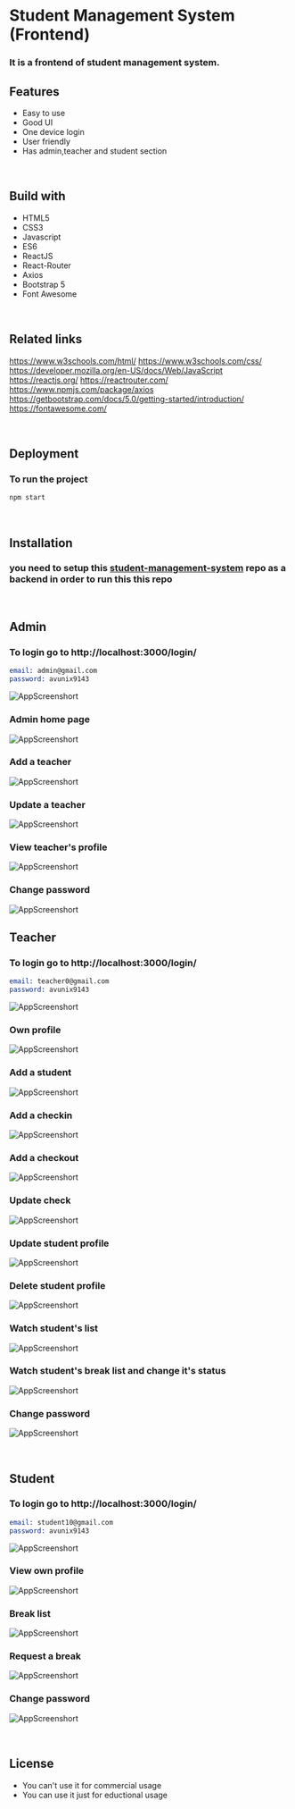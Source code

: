 # Student Management System (Frontend)
### It is a frontend of student management system.

## Features
- Easy to use
- Good UI
- One device login
- User friendly
- Has admin,teacher and student section

<br>

## Build with
- HTML5
- CSS3
- Javascript
- ES6
- ReactJS
- React-Router
- Axios
- Bootstrap 5
- Font Awesome

<br>

## Related links
https://www.w3schools.com/html/
https://www.w3schools.com/css/
https://developer.mozilla.org/en-US/docs/Web/JavaScript
https://reactjs.org/
https://reactrouter.com/
https://www.npmjs.com/package/axios
https://getbootstrap.com/docs/5.0/getting-started/introduction/
https://fontawesome.com/

<br>

## Deployment

### To run the project

```bash
npm start
```
<br>

## Installation
### you need to setup this [student-management-system](https://github.com/Argha-Nilanjon-Nondi/student-management-system) repo as a backend in order to run this this repo 

<br>

## Admin
### To login go to http://localhost:3000/login/
```email
email: admin@gmail.com
password: avunix9143
```
![AppScreenshort](https://github.com/Argha-Nilanjon-Nondi/student-management-system-php-react/blob/master/screenshorts/admin_login.png?raw=true)

### Admin home page
![AppScreenshort](https://github.com/Argha-Nilanjon-Nondi/student-management-system-php-react/blob/master/screenshorts/admin_home.png?raw=true)

### Add a teacher
![AppScreenshort](https://github.com/Argha-Nilanjon-Nondi/student-management-system-php-react/blob/master/screenshorts/admin_teacher_add.png?raw=true)

### Update a teacher
![AppScreenshort](https://github.com/Argha-Nilanjon-Nondi/student-management-system-php-react/blob/master/screenshorts/admin_teacher_update.png?raw=true)

### View teacher's profile
![AppScreenshort](https://github.com/Argha-Nilanjon-Nondi/student-management-system-php-react/blob/master/screenshorts/admin_teacher_profile.png?raw=true)

### Change password
![AppScreenshort](https://github.com/Argha-Nilanjon-Nondi/student-management-system-php-react/blob/master/screenshorts/admin_change_password.png?raw=true)
<br>

## Teacher
### To login go to http://localhost:3000/login/
```email
email: teacher0@gmail.com
password: avunix9143
```
![AppScreenshort](https://github.com/Argha-Nilanjon-Nondi/student-management-system-php-react/blob/master/screenshorts/teacher_login.png?raw=true)

### Own profile
![AppScreenshort](https://github.com/Argha-Nilanjon-Nondi/student-management-system-php-react/blob/master/screenshorts/teacher_profile_own.png?raw=true)

### Add a student
![AppScreenshort](https://github.com/Argha-Nilanjon-Nondi/student-management-system-php-react/blob/master/screenshorts/teacher_add_student.png?raw=true)

### Add a checkin
![AppScreenshort](https://github.com/Argha-Nilanjon-Nondi/student-management-system-php-react/blob/master/screenshorts/teacher_add_checkin.png?raw=true)

### Add a checkout
![AppScreenshort](https://github.com/Argha-Nilanjon-Nondi/student-management-system-php-react/blob/master/screenshorts/teacher_add_checkout.png?raw=true)

### Update check
![AppScreenshort](https://github.com/Argha-Nilanjon-Nondi/student-management-system-php-react/blob/master/screenshorts/teacher_update_check.png?raw=true)

### Update student profile
![AppScreenshort](https://github.com/Argha-Nilanjon-Nondi/student-management-system-php-react/blob/master/screenshorts/teacher_update_student.png?raw=true)

### Delete student profile
![AppScreenshort](https://github.com/Argha-Nilanjon-Nondi/student-management-system-php-react/blob/master/screenshorts/teacher_delete_student.png?raw=true)

### Watch student's list
![AppScreenshort](https://github.com/Argha-Nilanjon-Nondi/student-management-system-php-react/blob/master/screenshorts/teacher_student_list.png?raw=true)

### Watch student's break list and change it's status
![AppScreenshort](https://github.com/Argha-Nilanjon-Nondi/student-management-system-php-react/blob/master/screenshorts/teacher_breaklist.png?raw=true)

### Change password
![AppScreenshort](https://github.com/Argha-Nilanjon-Nondi/student-management-system-php-react/blob/master/screenshorts/teacher_change_password.png?raw=true)

<br>

## Student
### To login go to http://localhost:3000/login/
```email
email: student10@gmail.com
password: avunix9143
```
![AppScreenshort](https://github.com/Argha-Nilanjon-Nondi/student-management-system-php-react/blob/master/screenshorts/student_login.png?raw=true)

### View own profile
![AppScreenshort](https://github.com/Argha-Nilanjon-Nondi/student-management-system-php-react/blob/master/screenshorts/student_profile.png?raw=true)

### Break list
![AppScreenshort](https://github.com/Argha-Nilanjon-Nondi/student-management-system-php-react/blob/master/screenshorts/student_break_list.png?raw=true)

### Request a break
![AppScreenshort](https://github.com/Argha-Nilanjon-Nondi/student-management-system-php-react/blob/master/screenshorts/student_request_break.png?raw=true)

### Change password
![AppScreenshort](https://github.com/Argha-Nilanjon-Nondi/student-management-system-php-react/blob/master/screenshorts/student_change_password.png?raw=true)

<br>

## License
- You can't use it for commercial usage
- You can use it just for eductional usage